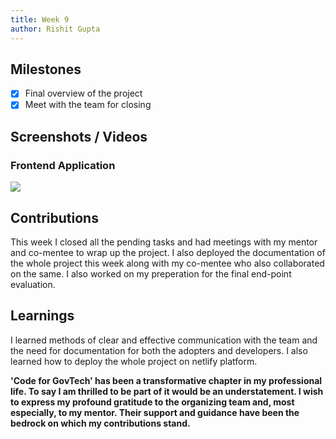 ```yaml
---
title: Week 9
author: Rishit Gupta   
---
```


## Milestones
- [X] Final overview of the project 
- [X] Meet with the team for closing  

## Screenshots / Videos 

### Frontend Application 
![](https://i.postimg.cc/rsF5ZNbn/Screenshot-2023-08-28-090003.png)

## Contributions
This week I closed all the pending tasks and had meetings with my mentor and co-mentee to wrap up the project. I also deployed the documentation of the whole project this week along with my co-mentee who also collaborated on the same. I also worked on my preperation for the final end-point evaluation.  

## Learnings
I learned methods of clear and effective communication with the team and the need for documentation for both the adopters and developers. I also learned how to deploy the whole project on netlify platform. </br>

**'Code for GovTech' has been a transformative chapter in my professional life. To say I am thrilled to be part of it would be an understatement. I wish to express my profound gratitude to the organizing team and, most especially, to my mentor. Their support and guidance have been the bedrock on which my contributions stand.**